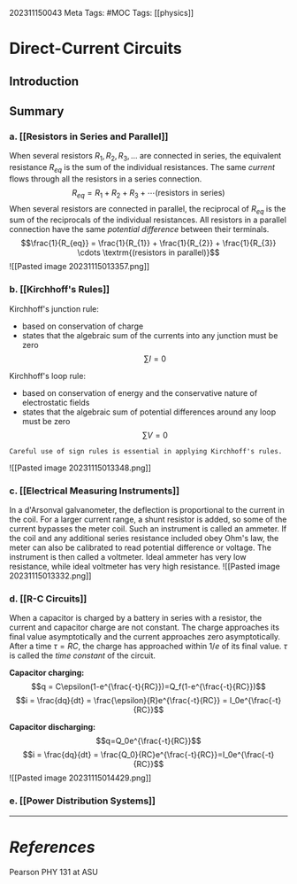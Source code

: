 202311150043
Meta Tags: #MOC
Tags: [[physics]]

# Direct-Current Circuits

## Introduction

## Summary

### a. [[Resistors in Series and Parallel]]

When several resistors $R_1, R_2, R_3, ...$ are connected in series, the equivalent resistance $R_{eq}$ is the sum of the individual resistances. The same *current* flows through all the resistors in a series connection. 
$$R_{eq} = R_1 + R_2 + R_3 + \cdots \textrm{(resistors in series)}$$
When several resistors are connected in parallel, the reciprocal of $R_{eq}$ is the sum of the reciprocals of the individual resistances. All resistors in a parallel connection have the same *potential difference* between their terminals.
$$\frac{1}{R_{eq}} = \frac{1}{R_{1}} + \frac{1}{R_{2}} + \frac{1}{R_{3}} \cdots \textrm{(resistors in parallel)}$$
![[Pasted image 20231115013357.png]]

### b. [[Kirchhoff's Rules]]

Kirchhoff's junction rule:
- based on conservation of charge
- states that the algebraic sum of the currents into any junction must be zero
$$\sum I = 0$$

Kirchhoff's loop rule:
- based on conservation of energy and the conservative nature of electrostatic fields
- states that the algebraic sum of potential differences around any loop must be zero
$$\sum V = 0$$
```ad-warning
Careful use of sign rules is essential in applying Kirchhoff's rules.

```
![[Pasted image 20231115013348.png]]

### c. [[Electrical Measuring Instruments]]

In a d'Arsonval galvanometer, the deflection is proportional to the current in the coil. For a larger current range, a shunt resistor is added, so some of the current bypasses the meter coil. Such an instrument is called an ammeter. If the coil and any additional series resistance included obey Ohm's law, the meter can also be calibrated to read potential difference or voltage. The instrument is then called a voltmeter. Ideal ammeter has very low resistance, while ideal voltmeter has very high resistance.
![[Pasted image 20231115013332.png]]
### d. [[R-C Circuits]]

When a capacitor is charged by a battery in series with a resistor, the current and capacitor charge are not constant. The charge approaches its final value asymptotically and the current approaches zero asymptotically. After a time $\tau = RC$, the charge has approached within $1/e$ of its final value. $\tau$ is called the *time constant* of the circuit. 

**Capacitor charging:**
$$q = C\epsilon(1-e^{\frac{-t}{RC}})=Q_f(1-e^{\frac{-t}{RC}})$$
$$i = \frac{dq}{dt} = \frac{\epsilon}{R}e^{\frac{-t}{RC}} = I_0e^{\frac{-t}{RC}}$$

**Capacitor discharging:**
$$q=Q_0e^{\frac{-t}{RC}}$$
$$i = \frac{dq}{dt} = \frac{Q_0}{RC}e^{\frac{-t}{RC}}=I_0e^{\frac{-t}{RC}}$$
![[Pasted image 20231115014429.png]]


### e. [[Power Distribution Systems]]



---
# *References*

Pearson PHY 131 at ASU
